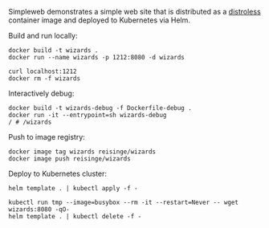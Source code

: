 Simpleweb demonstrates a simple web site that is distributed as a [distroless](https://github.com/GoogleContainerTools/distroless) container image and deployed to Kubernetes via Helm.

Build and run locally:

```
docker build -t wizards .
docker run --name wizards -p 1212:8080 -d wizards

curl localhost:1212
docker rm -f wizards
```

Interactively debug:

```
docker build -t wizards-debug -f Dockerfile-debug .
docker run -it --entrypoint=sh wizards-debug
/ # /wizards
```

Push to image registry:

```
docker image tag wizards reisinge/wizards
docker image push reisinge/wizards
```

Deploy to Kubernetes cluster:

```
helm template . | kubectl apply -f -

kubectl run tmp --image=busybox --rm -it --restart=Never -- wget wizards:8080 -qO-
helm template . | kubectl delete -f -
```
